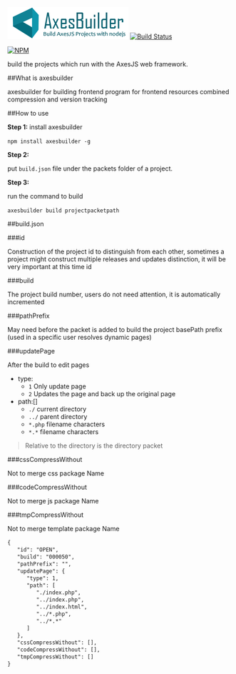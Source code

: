 ![axesbuilder](https://github.com/hou80houzhu/axesbuilder/raw/master/axesbuilder.png) [![Build Status](https://travis-ci.org/hou80houzhu/axesbuilder.svg?branch=master)](https://travis-ci.org/hou80houzhu/axesbuilder)

[![NPM](https://nodei.co/npm/axesbuilder.png?downloads=true)](https://nodei.co/npm/axesbuilder/)

build the projects which run with the AxesJS web framework.

##What is axesbuilder

axesbuilder for building frontend program for frontend resources combined compression and version tracking

##How to use

**Step 1:**  install axesbuilder

`npm install axesbuilder -g`

**Step 2:**

put `build.json` file under the packets folder of a project.

**Step 3:**

run the command to build 

`axesbuilder build projectpacketpath`

##build.json

###id

Construction of the project id to distinguish from each other, sometimes a project might construct multiple releases and updates distinction, it will be very important at this time id

###build

The project build number, users do not need attention, it is automatically incremented

###pathPrefix

May need before the packet is added to build the project basePath prefix (used in a specific user resolves dynamic pages)

###updatePage

After the build to edit pages

- type:
  - `1` Only update page
  - `2` Updates the page and back up the original page
- path:[]
  - `./` current directory
  - `../` parent directory
  - `*.php` filename characters
  - `*.*` filename characters

> Relative to the directory is the directory packet

###cssCompressWithout

Not to merge css package Name

###codeCompressWithout

Not to merge js package Name

###tmpCompressWithout

Not to merge template package Name


```
{
   "id": "OPEN",
   "build": "000050",
   "pathPrefix": "",
   "updatePage": {
      "type": 1,
      "path": [
         "./index.php",
         "../index.php",
         "../index.html",
         "../*.php",
         "../*.*"
      ]
   },
   "cssCompressWithout": [],
   "codeCompressWithout": [],
   "tmpCompressWithout": []
}
```

